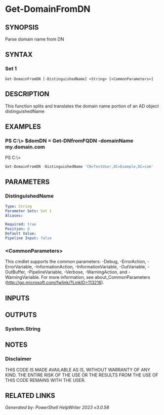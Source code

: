 ﻿# Get-DomainFromDN

## SYNOPSIS
Parse domain name from DN

## SYNTAX

### Set 1
```
Get-DomainFromDN [-DistinguishedName] <String> [<CommonParameters>]
```

## DESCRIPTION
This function splits and translates the domain name portion of an AD object distinguishedName

## EXAMPLES

### PS C:\\\> $domDN = Get-DNfromFQDN -domainName my.domain.com
PS C:\\\>
```powershell
Get-DomainFromDN -DistinguishedName 'CN=TestUser,DC=Example,DC=com'
```

## PARAMETERS

### DistinguishedName


```yaml
Type: String
Parameter Sets: Set 1
Aliases: 

Required: true
Position: 0
Default Value: 
Pipeline Input: false
```

### \<CommonParameters\>
This cmdlet supports the common parameters: -Debug, -ErrorAction, -ErrorVariable, -InformationAction, -InformationVariable, -OutVariable, -OutBuffer, -PipelineVariable, -Verbose, -WarningAction, and -WarningVariable. For more information, see about_CommonParameters (http://go.microsoft.com/fwlink/?LinkID=113216).

## INPUTS

## OUTPUTS

### System.String


## NOTES

### Disclaimer
THIS CODE IS MADE AVAILABLE AS IS, WITHOUT WARRANTY OF ANY KIND. THE ENTIRE RISK OF THE USE OR THE RESULTS FROM THE USE OF THIS CODE REMAINS WITH THE USER.

## RELATED LINKS


*Generated by: PowerShell HelpWriter 2023 v3.0.58*
